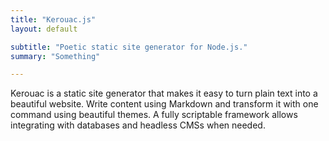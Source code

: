 ```yaml
---
title: "Kerouac.js"
layout: default

subtitle: "Poetic static site generator for Node.js."
summary: "Something"

---
```


Kerouac is a static site generator that makes it easy to turn plain text into a
beautiful website.  Write content using Markdown and transform it with one command
using beautiful themes.  A fully scriptable framework allows integrating with
databases and headless CMSs when needed.
